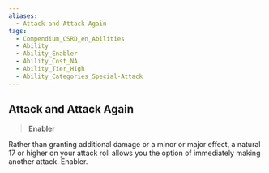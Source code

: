 ```yaml
---
aliases:
  - Attack and Attack Again
tags:
  - Compendium_CSRD_en_Abilities
  - Ability
  - Ability_Enabler
  - Ability_Cost_NA
  - Ability_Tier_High
  - Ability_Categories_Special-Attack
---
```

  
    
## Attack and Attack Again    
>**Enabler**  
    
Rather than granting additional damage or a minor or major effect, a natural 17 or higher on your attack roll allows you the option of immediately making another attack. Enabler.